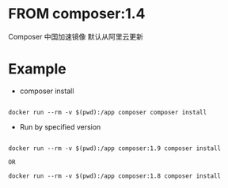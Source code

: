 # FROM composer:1.4

Composer 中国加速镜像 默认从阿里云更新

# Example 

- composer install

```

docker run --rm -v $(pwd):/app composer composer install

```


- Run by specified version

```

docker run --rm -v $(pwd):/app composer:1.9 composer install

OR 

docker run --rm -v $(pwd):/app composer:1.8 composer install


```



